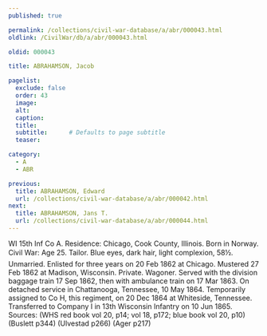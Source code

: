 ```yaml
---
published: true

permalink: /collections/civil-war-database/a/abr/000043.html
oldlink: /CivilWar/db/a/abr/000043.html

oldid: 000043

title: ABRAHAMSON, Jacob

pagelist:
  exclude: false
  order: 43
  image: 
  alt:
  caption:
  title:
  subtitle:      # Defaults to page subtitle
  teaser:

category: 
  - A 
  - ABR

previous:
  title: ABRAHAMSON, Edward
  url: /collections/civil-war-database/a/abr/000042.html  
next:
  title: ABRAHAMSON, Jans T.
  url: /collections/civil-war-database/a/abr/000044.html   
---
```

WI 15th Inf Co A. Residence: Chicago, Cook County, Illinois. Born in Norway. Civil War: Age 25. Tailor. Blue eyes, dark hair, light complexion, 5&#146;8&frac12;&#148;. Unmarried. Enlisted for three years on 20 Feb 1862 at Chicago. Mustered 27 Feb 1862 at Madison, Wisconsin. Private. Wagoner. Served with the division baggage train 17 Sep 1862, then with ambulance train on 17 Mar 1863. On detached service in Chattanooga, Tennessee, 10 May 1864. Temporarily assigned to Co H, this regiment, on 20 Dec 1864 at Whiteside, Tennessee. Transferred to Company I in 13th Wisconsin Infantry on 10 Jun 1865. Sources: (WHS red book vol 20, p14; vol 18, p172; blue book vol 20, p10) (Buslett p344) (Ulvestad p266) (Ager p217)